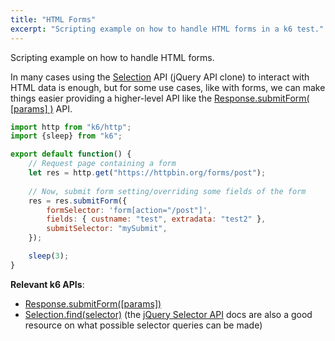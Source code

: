 ```yaml
---
title: "HTML Forms"
excerpt: "Scripting example on how to handle HTML forms in a k6 test."
---
```


Scripting example on how to handle HTML forms.

In many cases using the [Selection](/javascript-api/k6-html/selection) API (jQuery API clone) to interact with HTML data is enough, but for some use cases, like with forms, we can make things easier providing a higher-level API like the [Response.submitForm( [params] )](/javascript-api/k6-http/response/response-submitform-params) API.


<div class="code-group" data-props='{ "labels": ["submit-form.js"], "lineNumbers": [true] }'>

```js
import http from "k6/http";
import {sleep} from "k6";

export default function() {
    // Request page containing a form
    let res = http.get("https://httpbin.org/forms/post");
 
    // Now, submit form setting/overriding some fields of the form
    res = res.submitForm({
        formSelector: 'form[action="/post"]',
        fields: { custname: "test", extradata: "test2" },
        submitSelector: "mySubmit",
    });

    sleep(3);
}
```

</div>

**Relevant k6 APIs**:
- [Response.submitForm([params])](/javascript-api/k6-http/response/response-submitform-params)
- [Selection.find(selector)](/javascript-api/k6-html/selection/selection-find-selector)
  (the [jQuery Selector API](http://api.jquery.com/category/selectors/) docs are also a good
  resource on what possible selector queries can be made)

